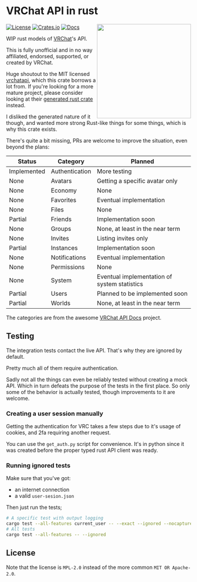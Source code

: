 # VRChat API in rust

<img align="right" width="256" height="256" src="https://github.com/onlivfe/vrc_rs/raw/main/logo.png"/>

[![License](https://img.shields.io/crates/l/vrc.svg)](https://github.com/onlivfe/vrc_rs/src/LICENSE)
[![Crates.io](https://img.shields.io/crates/v/vrc.svg)](https://crates.io/crates/vrc)
[![Docs](https://docs.rs/vrc/badge.svg)](https://docs.rs/crate/vrc/)

WIP rust models of [VRChat](https://store.steampowered.com/app/438100/VRChat/)'s API.

This is fully unofficial and in no way affiliated, endorsed, supported, or created by VRChat.

Huge shoutout to the MIT licensed [vrchatapi](https://vrchatapi.github.io), which this crate borrows a lot from.
If you're looking for a more mature project, please consider looking at their [generated rust crate](https://github.com/vrchatapi/vrchatapi-rust) instead.

I disliked the generated nature of it though, and wanted more strong Rust-like things for some things, which is why this crate exists.

There's quite a bit missing, PRs are welcome to improve the situation, even beyond the plans:

| Status | Category | Planned |
| --- | --- | --- |
| Implemented | Authentication | More testing |
| None | Avatars | Getting a specific avatar only |
| None | Economy | None |
| None | Favorites | Eventual implementation |
| None | Files | None |
| Partial | Friends | Implementation soon |
| None | Groups | None, at least in the near term |
| None | Invites | Listing invites only |
| Partial | Instances | Implementation soon |
| None | Notifications | Eventual implementation |
| None | Permissions | None |
| None | System | Eventual implementation of system statistics |
| Partial | Users | Planned to be implemented soon |
| Partial | Worlds | None, at least in the near term |

The categories are from the awesome [VRChat API Docs](https://vrchatapi.github.io/docs/api/) project.

## Testing

The integration tests contact the live API.
That's why they are ignored by default.

Pretty much all of them require authentication.

Sadly not all the things can even be reliably tested without creating a mock API.
Which in turn defeats the purpose of the tests in the first place.
So only some of the behavior is actually tested, though improvements to it are welcome.

### Creating a user session manually

Getting the authentication for VRC takes a few steps due to it's usage of cookies, and 2fa requiring another request.

You can use the `get_auth.py` script for convenience.
It's in python since it was created before the proper typed rust API client was ready.

### Running ignored tests

Make sure that you've got:

- an internet connection
- a valid `user-sesion.json`

Then just run the tests;

```sh
# A specific test with output logging
cargo test --all-features current_user -- --exact --ignored --nocapture
# All tests
cargo test --all-features -- --ignored
```

## License

Note that the license is `MPL-2.0` instead of the more common `MIT OR Apache-2.0`.
